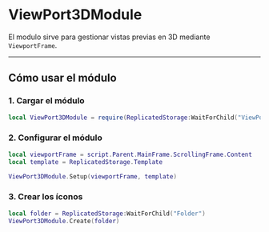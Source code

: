 # ViewPort3DModule

El modulo sirve para gestionar vistas previas en 3D mediante `ViewportFrame`. 

---

## Cómo usar el módulo

### 1. Cargar el módulo
```lua
local ViewPort3DModule = require(ReplicatedStorage:WaitForChild("ViewPort3DModule"))
```

### 2. Configurar el módulo
```lua
local viewportFrame = script.Parent.MainFrame.ScrollingFrame.Content
local template = ReplicatedStorage.Template

ViewPort3DModule.Setup(viewportFrame, template)
```

### 3. Crear los íconos
```lua
local folder = ReplicatedStorage:WaitForChild("Folder")
ViewPort3DModule.Create(folder)
```
